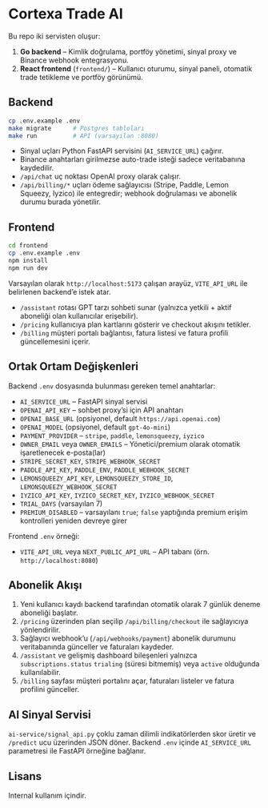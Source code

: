 # Cortexa Trade AI

Bu repo iki servisten oluşur:

1. **Go backend** – Kimlik doğrulama, portföy yönetimi, sinyal proxy ve Binance webhook entegrasyonu.
2. **React frontend** (`frontend/`) – Kullanıcı oturumu, sinyal paneli, otomatik trade tetikleme ve portföy görünümü.

## Backend

```bash
cp .env.example .env
make migrate      # Postgres tabloları
make run          # API (varsayılan :8080)
```

- Sinyal uçları Python FastAPI servisini (`AI_SERVICE_URL`) çağırır.
- Binance anahtarları girilmezse auto-trade isteği sadece veritabanına kaydedilir.
- `/api/chat` uç noktası OpenAI proxy olarak çalışır.
- `/api/billing/*` uçları ödeme sağlayıcısı (Stripe, Paddle, Lemon Squeezy, Iyzico) ile entegredir; webhook doğrulaması ve abonelik durumu burada yönetilir.

## Frontend

```bash
cd frontend
cp .env.example .env
npm install
npm run dev
```

Varsayılan olarak `http://localhost:5173` çalışan arayüz, `VITE_API_URL` ile belirlenen backend’e istek atar.

- `/assistant` rotası GPT tarzı sohbeti sunar (yalnızca yetkili + aktif aboneliği olan kullanıcılar erişebilir).
- `/pricing` kullanıcıya plan kartlarını gösterir ve checkout akışını tetikler.
- `/billing` müşteri portalı bağlantısı, fatura listesi ve fatura profili güncellemesini içerir.

## Ortak Ortam Değişkenleri

Backend `.env` dosyasında bulunması gereken temel anahtarlar:

- `AI_SERVICE_URL` – FastAPI sinyal servisi
- `OPENAI_API_KEY` – sohbet proxy’si için API anahtarı
- `OPENAI_BASE_URL` (opsiyonel, default `https://api.openai.com`)
- `OPENAI_MODEL` (opsiyonel, default `gpt-4o-mini`)
- `PAYMENT_PROVIDER` – `stripe`, `paddle`, `lemonsqueezy`, `iyzico`
- `OWNER_EMAIL` veya `OWNER_EMAILS` – Yönetici/premium olarak otomatik işaretlenecek e-posta(lar)
- `STRIPE_SECRET_KEY`, `STRIPE_WEBHOOK_SECRET`
- `PADDLE_API_KEY`, `PADDLE_ENV`, `PADDLE_WEBHOOK_SECRET`
- `LEMONSQUEEZY_API_KEY`, `LEMONSQUEEZY_STORE_ID`, `LEMONSQUEEZY_WEBHOOK_SECRET`
- `IYZICO_API_KEY`, `IYZICO_SECRET_KEY`, `IYZICO_WEBHOOK_SECRET`
- `TRIAL_DAYS` (varsayılan 7)
- `PREMIUM_DISABLED` – varsayılanı `true`; `false` yaptığında premium erişim kontrolleri yeniden devreye girer

Frontend `.env` örneği:

- `VITE_API_URL` veya `NEXT_PUBLIC_API_URL` – API tabanı (örn. `http://localhost:8080`)

## Abonelik Akışı

1. Yeni kullanıcı kaydı backend tarafından otomatik olarak 7 günlük deneme aboneliği başlatır.
2. `/pricing` üzerinden plan seçilip `/api/billing/checkout` ile sağlayıcıya yönlendirilir.
3. Sağlayıcı webhook’u (`/api/webhooks/payment`) abonelik durumunu veritabanında günceller ve faturaları kaydeder.
4. `/assistant` ve gelişmiş dashboard bileşenleri yalnızca `subscriptions.status` `trialing` (süresi bitmemiş) veya `active` olduğunda kullanılabilir.
5. `/billing` sayfası müşteri portalını açar, faturaları listeler ve fatura profilini günceller.

## AI Sinyal Servisi

`ai-service/signal_api.py` çoklu zaman dilimli indikatörlerden skor üretir ve `/predict` ucu üzerinden JSON döner. Backend `.env` içinde `AI_SERVICE_URL` parametresi ile FastAPI örneğine bağlanır.

## Lisans

Internal kullanım içindir.

